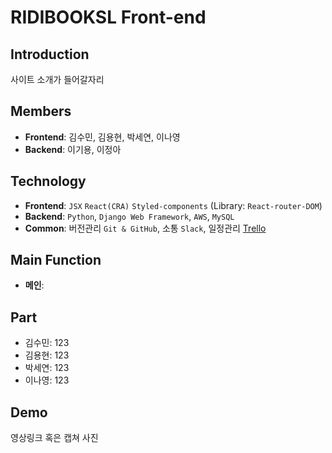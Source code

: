 # RIDIBOOKSL Front-end

## Introduction
사이트 소개가 들어갈자리

## Members
- **Frontend**: 김수민, 김용현, 박세연, 이나영
- **Backend**: 이기용, 이정아


## Technology
- **Frontend**: `JSX` `React(CRA)` `Styled-components` (Library: `React-router-DOM`)
- **Backend**: `Python`, `Django Web Framework`, `AWS`, `MySQL`
- **Common**: 버전관리 `Git & GitHub`, 소통 `Slack`,  일정관리 [Trello](https://trello.com/b/mb9yJISu/mecook)

## Main Function
- **메인**: 

## Part
- 김수민: 123
- 김용현: 123
- 박세연: 123
- 이나영: 123

## Demo
영상링크 혹은 캡쳐 사진
